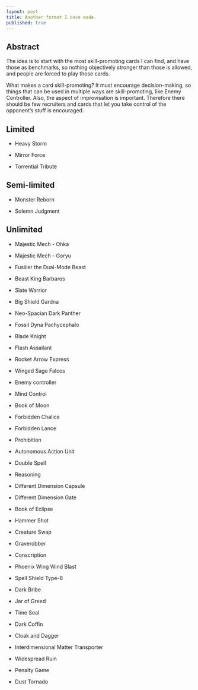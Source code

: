 ```yaml
---
layout: post
title: Another format I once made.
published: true
---
```


## Abstract

The idea is to start with the most skill-promoting cards I can find, and have those as benchmarks, so nothing objectively stronger than those is allowed, and people are forced to play those cards.

What makes a card skill-promoting? It must encourage decision-making, so things that can be used in multiple ways are skill-promoting, like Enemy Controller. Also, the aspect of improvisation is important. Therefore there should be few recruiters and cards that let you take control of the opponent’s stuff is encouraged.

## Limited
* Heavy Storm

* Mirror Force
* Torrential Tribute

## Semi-limited

* Monster Reborn

* Solemn Judgment

## Unlimited

* Majestic Mech - Ohka
* Majestic Mech - Goryu
* Fusilier the Dual-Mode Beast
* Beast King Barbaros
* Slate Warrior
* Big Shield Gardna
* Neo-Spacian Dark Panther
* Fossil Dyna Pachycephalo
* Blade Knight
* Flash Assailant
* Rocket Arrow Express
* Winged Sage Falcos

* Enemy controller
* Mind Control
* Book of Moon
* Forbidden Chalice
* Forbidden Lance
* Prohibition
* Autonomous Action Unit
* Double Spell
* Reasoning
* Different Dimension Capsule
* Different Dimension Gate
* Book of Eclipse
* Hammer Shot
* Creature Swap

* Graverobber
* Conscription
* Phoenix Wing Wind Blast
* Spell Shield Type-8
* Dark Bribe
* Jar of Greed
* Time Seal
* Dark Coffin
* Cloak and Dagger
* Interdimensional Matter Transporter
* Widespread Ruin
* Penalty Game
* Dust Tornado
